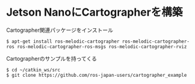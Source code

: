 # Jetson NanoにCartographerを構築

Cartographer関連パッケージをインストール
```
$ apt-get install ros-melodic-cartographer ros-melodic-cartographer-ros ros-melodic-cartographer-ros-msgs ros-melodic-cartographer-rviz
```

Cartographerのサンプルを持ってくる
```
$ cd ~/catkin_ws/src 
$ git clone https://github.com/ros-japan-users/cartographer_example
```